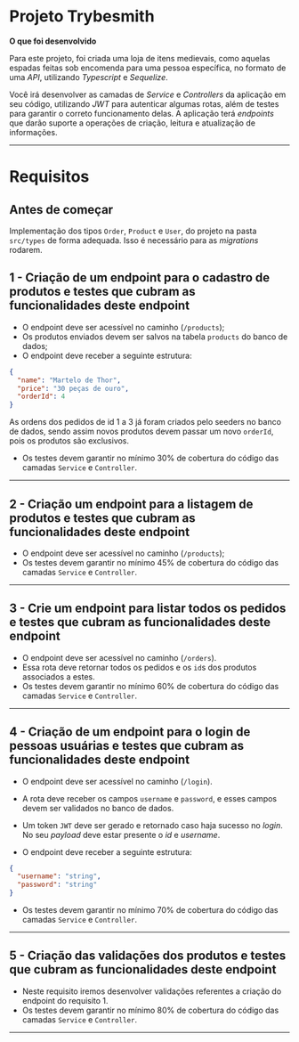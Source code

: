 # Projeto Trybesmith

<strong>O que foi desenvolvido</strong>

Para este projeto, foi criada uma loja de itens medievais, como aquelas espadas feitas sob encomenda para uma pessoa específica, no formato de uma _API_, utilizando _Typescript_ e _Sequelize_.

Você irá desenvolver as camadas de _Service_ e _Controllers_ da aplicação em seu código, utilizando _JWT_ para autenticar algumas rotas, além de testes para garantir o correto funcionamento delas. A aplicação terá _endpoints_ que darão suporte a operações de criação, leitura e atualização de informações.

---

# Requisitos

## Antes de começar

Implementação dos tipos `Order`, `Product` e `User`, do projeto na pasta `src/types` de forma adequada. Isso é necessário para as _migrations_ rodarem.

## 1 - Criação de um endpoint para o cadastro de produtos e testes que cubram as funcionalidades deste endpoint

- O endpoint deve ser acessível no caminho (`/products`);
- Os produtos enviados devem ser salvos na tabela `products` do banco de dados;
- O endpoint deve receber a seguinte estrutura:

```json
{
  "name": "Martelo de Thor",
  "price": "30 peças de ouro",
  "orderId": 4
}
```

As ordens dos pedidos de id 1 a 3 já foram criados pelo seeders no banco de dados, sendo assim novos produtos devem passar um novo `orderId`, pois os produtos são exclusivos.

- Os testes devem garantir no mínimo 30% de cobertura do código das camadas `Service` e `Controller`.

---

## 2 - Criação um endpoint para a listagem de produtos e testes que cubram as funcionalidades deste endpoint

- O endpoint deve ser acessível no caminho (`/products`);
- Os testes devem garantir no mínimo 45% de cobertura do código das camadas `Service` e `Controller`.

---

## 3 - Crie um endpoint para listar todos os pedidos e testes que cubram as funcionalidades deste endpoint

- O endpoint deve ser acessível no caminho (`/orders`).
- Essa rota deve retornar todos os pedidos e os `id`s dos produtos associados a estes.
- Os testes devem garantir no mínimo 60% de cobertura do código das camadas `Service` e `Controller`.

---

## 4 - Criação de um endpoint para o login de pessoas usuárias e testes que cubram as funcionalidades deste endpoint

- O endpoint deve ser acessível no caminho (`/login`).

- A rota deve receber os campos `username` e `password`, e esses campos devem ser validados no banco de dados.

- Um token `JWT` deve ser gerado e retornado caso haja sucesso no _login_. No seu _payload_ deve estar presente o _id_ e _username_.

- O endpoint deve receber a seguinte estrutura:

```json
{
  "username": "string",
  "password": "string"
}
```

- Os testes devem garantir no mínimo 70% de cobertura do código das camadas `Service` e `Controller`.

---

## 5 - Criação das validações dos produtos e testes que cubram as funcionalidades deste endpoint

- Neste requisito iremos desenvolver validações referentes a criação do endpoint do requisito 1.
- Os testes devem garantir no mínimo 80% de cobertura do código das camadas `Service` e `Controller`.

---
